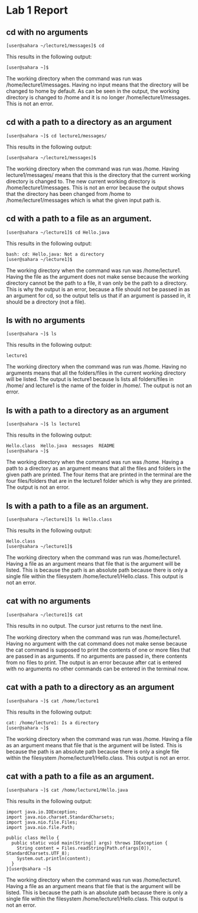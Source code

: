 # Lab 1 Report

## cd with no arguments
```
[user@sahara ~/lecture1/messages]$ cd
```

This results in the following output:

```
[user@sahara ~]$ 
```
The working directory when the command was run was /home/lecture1/messages. Having no input means that the directory will be changed to home by default. As can be seen in the output, the working directory is changed to /home and it is no longer /home/lecture1/messages. This is not an error.



## cd with a path to a directory as an argument
```
[user@sahara ~]$ cd lecture1/messages/
```

This results in the following output:

```
[user@sahara ~/lecture1/messages]$ 
```
The working directory when the command was run was /home. Having lecture1/messages/ means that this is the directory that the current working directory is changed to. The new current working directory is /home/lecture1/messages. This is not an error because the output shows that the directory has been changed from /home to /home/lecture1/messages which is what the given input path is.


## cd with a path to a file as an argument.
```
[user@sahara ~/lecture1]$ cd Hello.java
```

This results in the following output:

```
bash: cd: Hello.java: Not a directory
[user@sahara ~/lecture1]$ 
```
The working directory when the command was run was /home/lecture1. Having the file as the argument does not make sense because the working directory cannot be the path to a file, it van only be the path to a directory. This is why the output is an error, because a file should not be passed in as an argument for cd, so the output tells us that if an argument is passed in, it should be a directory (not a file).

## ls with no arguments
```
[user@sahara ~]$ ls
```

This results in the following output:

```
lecture1
```
The working directory when the command was run was /home. Having no arguments means that all the folders/files in the current working directory will be listed. The output is lecture1 because ls lists all folders/files in /home/ and lecture1 is the name of the folder in /home/. The output is not an error.

## ls with a path to a directory as an argument
```
[user@sahara ~]$ ls lecture1
```

This results in the following output:

```
Hello.class  Hello.java  messages  README
[user@sahara ~]$ 
```
The working directory when the command was run was /home. Having a path to a directory as an argument means that all the files and folders in the given path are printed. The four items that are printed in the terminal are the four files/folders that are in the lecture1 folder which is why they are printed. The output is not an error.

## ls with a path to a file as an argument.
```
[user@sahara ~/lecture1]$ ls Hello.class
```

This results in the following output:

```
Hello.class
[user@sahara ~/lecture1]$
```
The working directory when the command was run was /home/lecture1. Having a file as an argument means that file that is the argument will be listed. This is because the path is an absolute path because there is only a single file within the filesystem /home/lecture1/Hello.class. This output is not an error.

## cat with no arguments
```
[user@sahara ~/lecture1]$ cat
```

This results in no output. The cursor just returns to the next line.

The working directory when the command was run was /home/lecture1. Having no argument with the cat command does not make sense because the cat command is supposed to print the contents of one or more files that are passed in as arguments. If no arguments are passed in, there contents from no files to print. The output is an error because after cat is entered with no arguments no other commands can be entered in the terminal now.

## cat with a path to a directory as an argument
```
[user@sahara ~]$ cat /home/lecture1
```

This results in the following output:

```
cat: /home/lecture1: Is a directory
[user@sahara ~]$ 
```
The working directory when the command was run was /home. Having a file as an argument means that file that is the argument will be listed. This is because the path is an absolute path because there is only a single file within the filesystem /home/lecture1/Hello.class. This output is not an error.

## cat with a path to a file as an argument.
```
[user@sahara ~]$ cat /home/lecture1/Hello.java
```

This results in the following output:

```
import java.io.IOException;
import java.nio.charset.StandardCharsets;
import java.nio.file.Files;
import java.nio.file.Path;

public class Hello {
  public static void main(String[] args) throws IOException {
    String content = Files.readString(Path.of(args[0]), StandardCharsets.UTF_8);    
    System.out.println(content);
  }
}[user@sahara ~]$
```
The working directory when the command was run was /home/lecture1. Having a file as an argument means that file that is the argument will be listed. This is because the path is an absolute path because there is only a single file within the filesystem /home/lecture1/Hello.class. This output is not an error.
